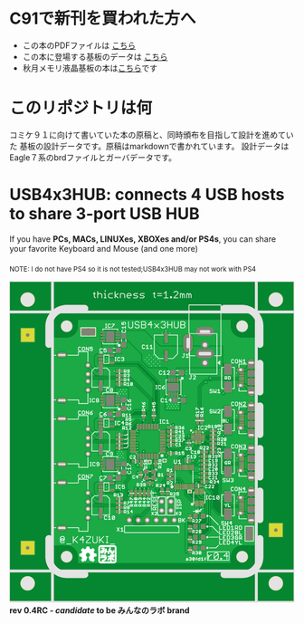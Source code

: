 # C91で新刊を買われた方へ
- この本のPDFファイルは
  [こちら](https://github.com/K4zuki/usb4x3hub/releases/tag/C91publish)
- この本に登場する基板のデータは
  [こちら](https://github.com/K4zuki/usb4x3hub/releases/tag/r0.4-a30fd1f)
- 秋月メモリ液晶基板の本は[こちら](https://github.com/K4zuki/AkiSpiLcd)です

# このリポジトリは何
コミケ９１に向けて書いていた本の原稿と、同時頒布を目指して設計を進めていた
基板の設計データです。原稿はmarkdownで書かれています。 設計データは
Eagle７系のbrdファイルとガーバデータです。

# USB4x3HUB: connects 4 USB hosts to share 3-port USB HUB
If you have **PCs, MACs, LINUXes, XBOXes and/or PS4s**, you can share your favorite Keyboard and Mouse (and one more)

<sub>NOTE: I do not have PS4 so it is not tested;USB4x3HUB may not work with PS4</sub>

![](doc/images/USB4x3HUB_r04-a30fd1f.png)
**rev 0.4RC - _candidate_ to be みんなのラボ brand**

<!-- ![](doc/images/USB4x3HUBr1.png)
**rev 0.1** -->
